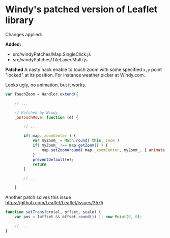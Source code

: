 # Windy's patched version of Leaflet library

Changes applied:

**Added:**
 * src/windyPatches/Map.SingleClick.js
 * src/windyPatches/TileLayer.Multi.js

**Patched**
A nasty hack enable to touch zoom with some specified
`x,y` point "locked" at its position. For instance weather picker
at Windy.com.

Looks ugly, no animation, but it works.

```js
var TouchZoom = Handler.extend({

	// ...

	// Patched by Windy
	_onTouchMove: function (e) {

		// ..

		if( map._zoomCenter ) {
			var myZoom_ = Math.round( this._zoom )
			if( myZoom_ !== map.getZoom() ) {
				map.setZoomAround( map._zoomCenter, myZoom_, { animate: true });
			}
			preventDefault(e);
			return
		}

		// ..

	}
```

Another patch solves this issue https://github.com/Leaflet/Leaflet/issues/3575

```js
function setTransform(el, offset, scale) {
	var pos = (offset && offset.round()) || new Point(0, 0);

	// ...
}
```